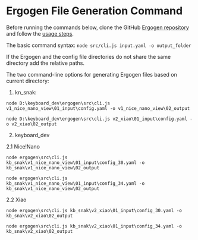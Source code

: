 # Ergogen File Generation Command

Before running the commands below, clone the GitHub [Ergogen repository](https://github.com/ergogen/ergogen) and follow the [usage steps](https://docs.ergogen.xyz/usage).

The basic command syntax: `node src/cli.js input.yaml -o output_folder`

If the Ergogen and the config file directories do not share the same directory add the relative paths.

The two command-line options for generating Ergogen files based on current directory:

1. kn_snak:

```node
node D:\keyboard_dev\ergogen\src\cli.js v1_nice_nano_view\01_input\config.yaml -o v1_nice_nano_view\02_output

node D:\keyboard_dev\ergogen\src\cli.js v2_xiao\01_input\config.yaml -o v2_xiao\02_output
```

2. keyboard_dev

2.1 Nice!Nano

```node
node ergogen\src\cli.js kb_snak\v1_nice_nano_view\01_input\config_30.yaml -o kb_snak\v1_nice_nano_view\02_output

node ergogen\src\cli.js kb_snak\v1_nice_nano_view\01_input\config_34.yaml -o kb_snak\v1_nice_nano_view\02_output
```

2.2 Xiao

```node
node ergogen\src\cli.js kb_snak\v2_xiao\01_input\config_30.yaml -o kb_snak\v2_xiao\02_output

node ergogen\src\cli.js kb_snak\v2_xiao\01_input\config_34.yaml -o kb_snak\v2_xiao\02_output
```
